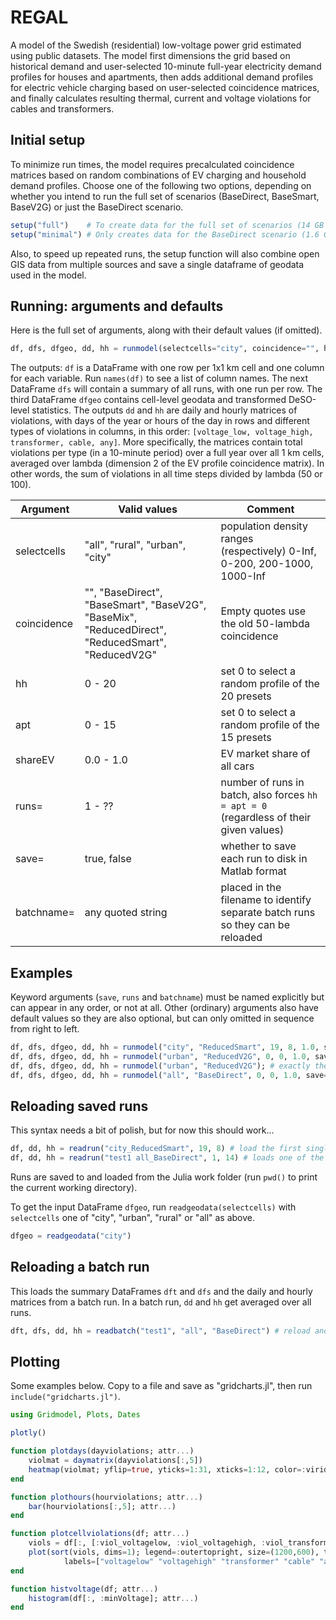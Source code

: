 # REGAL

A model of the Swedish (residential) low-voltage power grid estimated using public datasets. The model first dimensions
the grid based on historical demand and user-selected 10-minute full-year electricity demand profiles for houses and
apartments, then adds additional demand profiles for electric vehicle charging based on user-selected coincidence
matrices, and finally calculates resulting thermal, current and voltage violations for cables and transformers.

## Initial setup

To minimize run times, the model requires precalculated coincidence matrices based on random combinations of EV charging and household demand profiles. Choose one of the following two options, depending on whether you intend to run the full set of scenarios (BaseDirect, BaseSmart, BaseV2G) or just the BaseDirect scenario.

```julia
setup("full")    # To create data for the full set of scenarios (14 GB of free disk space required)
setup("minimal") # Only creates data for the BaseDirect scenario (1.6 GB of free disk space required)
```

Also, to speed up repeated runs, the setup function will also combine open GIS data from multiple sources and save a single dataframe of geodata used in the model.

## Running: arguments and defaults

Here is the full set of arguments, along with their default values (if omitted).

```julia
df, dfs, dfgeo, dd, hh = runmodel(selectcells="city", coincidence="", hh=0, apt=0, shareEV=1; runs=1, save=true, batchname="")
```

The outputs: `df` is a DataFrame with one row per 1x1 km cell and one column for each variable. Run `names(df)`
to see a list of column names. The next DataFrame `dfs` will contain a summary of all runs, with one run per row.
The third DataFrame `dfgeo` contains cell-level geodata and transformed DeSO-level statistics.
The outputs `dd` and `hh` are daily and hourly matrices of violations, with
days of the year or hours of the day in rows and different types of violations in columns, in this order:
`[voltage_low, voltage_high, transformer, cable, any]`. More specifically, the matrices contain total violations per type
(in a 10-minute period) over a full year over all 1 km cells, averaged over lambda (dimension 2 of the EV profile coincidence matrix).
In other words, the sum of violations in all time steps divided by lambda (50 or 100).

| Argument | Valid values | Comment |
| --- | --- | --- |
| selectcells | "all", "rural", "urban", "city" | population density ranges (respectively) 0-Inf, 0-200, 200-1000, 1000-Inf |
| coincidence | "", "BaseDirect", "BaseSmart", "BaseV2G", "BaseMix", "ReducedDirect", "ReducedSmart", "ReducedV2G" | Empty quotes use the old 50-lambda coincidence |
| hh | 0 - 20 | set 0 to select a random profile of the 20 presets |
| apt | 0 - 15 | set 0 to select a random profile of the 15 presets |
| shareEV | 0.0 - 1.0 | EV market share of all cars |
| runs= | 1 - ?? | number of runs in batch, also forces `hh = apt = 0` (regardless of their given values) |
| save= | true, false | whether to save each run to disk in Matlab format |
| batchname= | any quoted string | placed in the filename to identify separate batch runs so they can be reloaded |

## Examples

Keyword arguments (`save`, `runs` and `batchname`) must be named explicitly but can appear in any order, or not at all.
Other (ordinary) arguments also have default values so they are also optional, but can only omitted in sequence from right to left.

```julia
df, dfs, dfgeo, dd, hh = runmodel("city", "ReducedSmart", 19, 8, 1.0, save=false); # single run (runs=1 and batchname="")
df, dfs, dfgeo, dd, hh = runmodel("urban", "ReducedV2G", 0, 0, 1.0, save=true); # single run with random demand profiles
df, dfs, dfgeo, dd, hh = runmodel("urban", "ReducedV2G"); # exactly the same (other arguments at defaults)
df, dfs, dfgeo, dd, hh = runmodel("all", "BaseDirect", 0, 0, 1.0, save=true, runs=10, batchname="test1"); # batch of 10 runs with random profiles
```

## Reloading saved runs

This syntax needs a bit of polish, but for now this should work...

```julia
df, dd, hh = readrun("city_ReducedSmart", 19, 8) # load the first single run in Examples above 
df, dd, hh = readrun("test1 all_BaseDirect", 1, 14) # loads one of the batch runs in the 10-run batch in Examples
```

Runs are saved to and loaded from the Julia work folder (run `pwd()` to print the current working directory).

To get the input DataFrame `dfgeo`, run `readgeodata(selectcells)` with `selectcells` one of "city", "urban", "rural" or "all" as above.

```julia
dfgeo = readgeodata("city")
```

## Reloading a batch run

This loads the summary DataFrames `dft` and `dfs` and the daily and hourly matrices from a batch run.
In a batch run, `dd` and `hh` get averaged over all runs.

```julia
dft, dfs, dd, hh = readbatch("test1", "all", "BaseDirect") # reload and recalculate dd and hh from the test1 batch run
```

## Plotting

Some examples below. Copy to a file and save as "gridcharts.jl", then run `include("gridcharts.jl")`.

```julia
using Gridmodel, Plots, Dates

plotly()

function plotdays(dayviolations; attr...)
    violmat = daymatrix(dayviolations[:,5])
    heatmap(violmat; yflip=true, yticks=1:31, xticks=1:12, color=:viridis, attr...)
end

function plothours(hourviolations; attr...)
    bar(hourviolations[:,5]; attr...)
end

function plotcellviolations(df; attr...)
    viols = df[:, [:viol_voltagelow, :viol_voltagehigh, :viol_transformer, :viol_cable, :viol_any]] |> Matrix
    plot(sort(viols, dims=1); legend=:outertopright, size=(1200,600), tickfont=16, legendfont=16, linewidth=3,
            labels=["voltagelow" "voltagehigh" "transformer" "cable" "all"], attr...)
end

function histvoltage(df; attr...)
    histogram(df[:, :minVoltage]; attr...)
end
```

